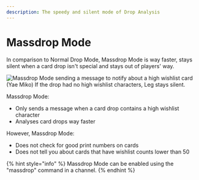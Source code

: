 ```yaml
---
description: The speedy and silent mode of Drop Analysis
---
```


# Massdrop Mode

In comparison to Normal Drop Mode, Massdrop Mode is way faster, stays silent when a card drop isn't special and stays out of players' way.

![Massdrop Mode sending a message to notify about a high wishlist card (Yae Miko)
If the drop had no high wishlist characters, Leg stays silent.](<../../.gitbook/assets/image (5) (1).png>)

Massdrop Mode:

* Only sends a message when a card drop contains a high wishlist character
* Analyses card drops way faster

However, Massdrop Mode:

* Does not check for good print numbers on cards
* Does not tell you about cards that have wishlist counts lower than 50

{% hint style="info" %}
Massdrop Mode can be enabled using the "massdrop" command in a channel.
{% endhint %}
